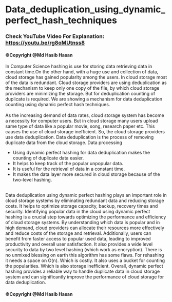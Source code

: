 # Data_deduplication_using_dynamic_perfect_hash_techniques
### Check YouTube Video For Explanation: https://youtu.be/rg8oMUtnss8
#### ©Copyright  @Md Hasib Hasan
In Computer Science hashing is use for storing data retrieving data in constant time.On the other hand, with a huge use and collection of data, cloud storage has gained popularity among the users. In cloud
storage most of the data is redundant. Cloud storage providers are using deduplication as the mechanism to keep only one copy of the file, by which cloud storage providers are minimizing the storage. But
for deduplication counting of duplicate is required. We are showing a mechanism for data deduplication counting using dynamic perfect hash techniques.
</br>
</br>
As the increasing demand of data rates, cloud storage system has become a necessity for
computer users. But in cloud storage many users upload same type of data like a popular movie,
song, research paper etc. This causes the use of cloud storage inefficient. So, the cloud storage
providers use data deduplication. Data deduplication is the process of removing duplicate data
from the cloud storage.
Data processing
</br>
* Using dynamic perfect hashing for data deduplication makes the counting of
duplicate data easier.
* It helps to keep track of the popular unpopular data.
* It is useful for the retrieval of data in a constant time.
* It makes the data layer more secured in cloud storage because of the two-level
hashing.
</br>
Data deduplication using dynamic perfect hashing plays an important role in cloud storage systems by
eliminating redundant data and reducing storage costs. It helps to optimize storage capacity, backup,
recovery times and security. Identifying popular data in the cloud using dynamic perfect hashing
is a crucial step towards optimizing the performance and efficiency of cloud storage systems. By
understanding which data is popular and in high demand, cloud providers can allocate their resources
more effectively and reduce costs of the storage and retrieval. Additionally, users can benefit from
faster access to popular used data, leading to improved productivity and overall user satisfaction. It
also provides a wide level security to data by two level hashing (which work as encryption). There is
no unmixed blessing on earth this algorithm has some flaws. For rehashing it needs a space on O(n).
Which is costly. It also uses a bucket for counting the popularities. Which is also storage inefficient.
Overall, dynamic perfect hashing provides a reliable way to handle duplicate data in cloud storage
system and can significantly improve the performance of cloud storage for data deduplication.

#### ©Copyright  @Md Hasib Hasan

